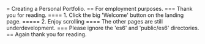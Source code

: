 = Creating a Personal Portfolio.
== For employment purposes.
=== Thank you for reading.
==== 1. Click the big 'Welcome' button on the landing page.
===== 2. Enjoy scrolling
==== The other pages are still underdevelopment.
=== Please ignore the 'es6' and 'public/es6' directories.
== Again thank you for reading.

